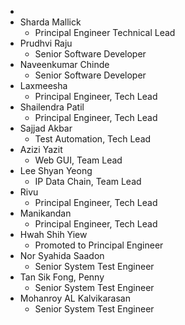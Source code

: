 -
- Sharda Mallick
	- Principal Engineer Technical Lead
- Prudhvi Raju
	- Senior Software Developer
- Naveenkumar Chinde
  - Senior Software Developer
- Laxmeesha
  - Principal Engineer, Tech Lead
- Shailendra Patil
    - Principal Engineer, Tech Lead
- Sajjad Akbar
  - Test Automation, Tech Lead
- Azizi Yazit
  - Web GUI, Team Lead
- Lee Shyan Yeong
  - IP Data Chain, Team Lead
- Rivu
  - Principal Engineer, Tech Lead
- Manikandan
  - Principal Engineer, Tech Lead
- Hwah Shih Yiew
  - Promoted to Principal Engineer
- Nor Syahida Saadon
  - Senior System Test Engineer
- Tan Sik Fong, Penny
  - Senior System Test Engineer
- Mohanroy AL Kalvikarasan
  - Senior System Test Engineer